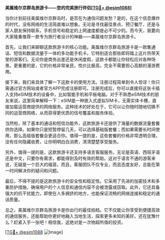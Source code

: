 **美属维尔京群岛旅游卡——您的完美旅行伴侣[[TG💪+ @esim1088](https://t.me/s/esim1088)]**

当你计划前往美属维尔京群岛时，是否在为通信问题发愁？是的，在这个信息爆炸的时代，没有网络的生活简直难以想象。无论是寻找最佳景点、预订餐厅，还是与家人朋友保持联系，手机信号和稳定的上网速度都是必不可少的。而今天，我要向大家隆重推荐一款专为旅行者设计的神器——美属维尔京群岛旅游卡。

首先，让我们来聊聊这款旅游卡的核心功能。美属维尔京群岛旅游卡是一款集通话、短信和数据流量于一体的多功能手机卡。它特别适合那些即将踏上这片热带天堂的游客们。无论你是商务出差还是休闲度假，这款卡都能让你轻松应对各种场景。更重要的是，它的价格非常亲民，性价比极高，完全不需要担心高额的漫游费用。

接下来，我们来具体了解一下这款卡的使用方法。注册过程简单到令人惊讶！你只需通过官方网站或者官方APP完成注册即可。注册完成后，你可以直接将这张卡插入支持eSIM技术的设备中，比如智能手机和平板电脑。对于不熟悉eSIM技术的朋友来说，这里简单解释一下：eSIM是一种嵌入式虚拟SIM卡，无需实体卡槽，直接加载运营商提供的网络服务。这种技术的好处在于，它可以让你随时随地切换不同的运营商网络，从而获得更优质的信号覆盖和服务体验。

当然啦，除了基本的通话和短信功能外，这款旅游卡还提供了海量的数据流量套餐供你选择。如果你只是短暂停留几天，可以选择基础版套餐；而如果需要长时间使用，那么高级版套餐会更适合你。值得一提的是，这些套餐的价格非常透明合理，没有任何隐藏收费，让你明明白白消费，清清楚楚享受服务。

另外，值得一提的是，这款旅游卡还支持多语言客服服务。无论是英语、西班牙语还是中文，只要你有需求，都能得到及时有效的帮助。这对于语言不通的游客来说，无疑是一个巨大的福音。而且，客服团队不仅专业，而且态度友好，总能在第一时间解决你的疑问和问题。

最后，不得不提的是这款旅游卡的安全性和稳定性。它采用了先进的加密技术和多重防护措施，确保用户的个人信息和通信内容不会被泄露或窃取。此外，它还具备强大的抗干扰能力，即使在人多拥挤的地方，也能保证流畅的网络连接和稳定的通话质量。

总之，美属维尔京群岛旅游卡是你出行的最佳拍档。它不仅能让你享受到便捷高效的通信服务，还能帮助你更好地融入当地生活，探索更多未知的美好。还在犹豫什么？赶紧入手一张吧！相信我，这绝对是一次物超所值的投资。

[[TG💪+ @esim1088](https://t.me/s/esim1088) ![Image](https://i.postimg.cc/4NQfJmqS/Snipaste-2025-05-13-00-14-12.png)]